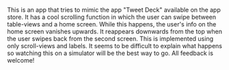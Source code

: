This is an app that tries to mimic the app "Tweet Deck" available on the app store. It has a cool scrolling function in which the user can swipe between table-views and a home screen. While this happens, the user's info on the home screen vanishes upwards. It reappears downwards from the top when the user swipes back from the second screen. This is implemented using only scroll-views and labels. It seems to be difficult to explain what happens so watching this on a simulator will be the best way to go.
All feedback is welcome!